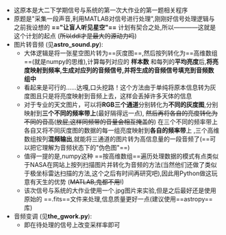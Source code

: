+ 这原本是大二下学期信号与系统的第一次大作业的第一题相关程序
+ 原题是"采集一段声音,利用MATLAB对信号进行处理",刚刚好信号处理逻辑与之前我设想的 **=="让盲人听见星空"==** 计划有契合之处,所以————这就是这个计划的起点   (~~所以ddl才是最大的源动力吗~~)
+ 图片转音频 (见**astro_sound.py**):
   + 大体逻辑是将一张星空图片转为==灰度图==,然后按列转化为==高维数组==(就是numpy的思维),计算每列对应的 **样本数** 和每列的**平均亮度**后,**将亮度映射到频率,生成对应列的音频信号,并将生成的音频信号填充到音频数组中**
   +  看起来是可行的……达嘎,口头挖路！这个方法由于单纯将原本信息转为灰度图且只是将亮度映射到音频上去，这样会丢掉许多天体的信息
   +  对于专业的天文图片，可以将**RGB三个通道**分别转化为**不同的灰度图**,分别映射到**三个不同的频率带上**(最好隔得远一点), ~~然后再将各自的亮度转化为不同的音高~~(~~放屁,这样同频带的音量会相互掩盖的~~) 在三个不同的频率带上各自又将不同灰度图的数据的每一组亮度映射到**各自的频率带**上 ,三个高维数组按列**混频输出**,就能将三通道的图片转为高信息量的一段音频了(==可以把它理解为音频状态下的"伪色图"==)
   +  值得一提的是,numpy这种 ==按高维数组==遍历处理数据的模式有点类似于NASA在网站上按列扫描图片并转化为音频的方法(当然他们还做了类似于极坐标雷达扫描的方法,这个之后有时间再研究吧),因此用Python做这玩意有天生的优势 (~~MATLAB,鬼都不用!~~)
   +  该次信号与系统的大作业使用一个.jpg图片来实验,但是之后最好还是使用原始的 ==.fits==文件来处理,信息质量更好一点(建议使用==astropy==库)
+ 音频变调  (见**the_gwork.py**):
  + 即在待处理的信号上改变采样率即可